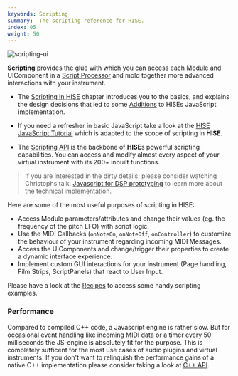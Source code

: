 ```yaml
---
keywords: Scripting
summary:  The scripting reference for HISE.
index: 05
weight: 50
---
```


![scripting-ui](images/custom/scripting-ui.png:700px)

**Scripting** provides the glue with which you can access each Module and UIComponent in a [Script Processor](/hise-modules/midi-processors/list/scriptprocessor) and mold together more advanced interactions with your instrument.

- The [Scripting in HISE](/scripting/scripting-in-hise) chapter introduces you to the basics, and explains the design decisions that led to some [Additions](/scripting/scripting-in-hise/additions-in-hise) to HISEs JavaScript implementation. 

- If you need a refresher in basic JavaScript take a look at the [HISE JavaScript Tutorial](/scripting/scripting-in-hise/javascript) which is adapted to the scope of scripting in **HISE**.

- The [Scripting API](/scripting/scripting-api) is the backbone of **HISE**s powerful scripting capabilities. You can access and modify almost every aspect of your virtual instrument with its 200+ inbuilt functions. 

> If you are interested in the dirty details; please consider watching Christophs talk: [Javascript for DSP prototyping](https://www.youtube.com/watch?v=fV9hOZrNO_g) to learn more about the technical implementation.

Here are some of the most useful purposes of scripting in HISE:

- Access Module parameters/attributes and change their values (eg. the frequency of the pitch LFO) with script logic.
- Use the MIDI Callbacks (`onNoteOn`, `onNoteOff`, `onController`) to customize the behaviour of your instrument regarding incoming MIDI Messages.
- Access the UIComponents and change/trigger their properties to create a dynamic interface experience.
- Implement custom GUI interactions for your instrument (Page handling, Film Strips, ScriptPanels) that react to User Input.

Please have a look at the [Recipes](/tutorials/recipes) to access some handy scripting examples.


### Performance

Compared to compiled C++ code, a Javascript engine is rather slow. But for occasional event handling like incoming MIDI data or a timer every 50 milliseconds the JS-engine is absolutely fit for the purpose. This is completely sufficent for the most use cases of audio plugins and virtual instruments. If you don't want to relinquish the performance gains of a native C++ implementation please consider taking a look at [C++ API](/cpp_api).
